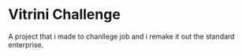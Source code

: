 # Vitrini Challenge
 A project that i made to chanllege job and i remake it out the standard enterprise.
